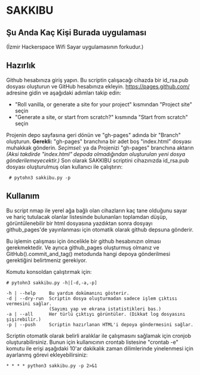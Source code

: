 # SAKKIBU
## Şu Anda Kaç Kişi Burada uygulaması
(İzmir Hackerspace Wifi Sayar uygulamasının forkudur.)

## Hazırlık

Github hesabınıza giriş yapın. 
Bu scriptin çalışacağı cihazda bir id_rsa.pub dosyası oluşturun ve GitHub hesabınıza ekleyin.
https://pages.github.com/ adresine gidin ve aşağıdaki adımları takip edin:

- "Roll vanilla, or generate a site for your project" kısmından "Project site" seçin
- "Generate a site, or start from scratch?" kısmında "Start from scratch" seçin

Projenin depo sayfasına geri dönün ve "gh-pages" adında bir "Branch" oluşturun.
**Gerekli:** "gh-pages" branchına bir adet boş "index.html" dosyası muhakkak gönderin.
*Seçimsel:* ya da Projenizi "gh-pages" branchına aktarın
*(Aksi takdirde "index.html" depoda olmadığından oluşturulan yeni dosya gönderilemeyecektir.)*
Son olarak SAKKIBU scriptini cihazınızda id_rsa.pub dosyası oluşturulmuş olan kullanıcı ile çalıştırın:


     # pytohn3 sakkibu.py -p

## Kullanım
Bu script nmap ile yerel ağa bağlı olan cihazların kaç tane olduğunu sayar ve
hariç tutulacak olanlar listesinde bulunanları toplamdan düşüp, görüntülenebilir
bir html dosyasına yazdıktan sonra dosyayı github_pages'de yayınlanması için
otomatik olarak github depsuna gönderir.

Bu işlemin çalışması için öncelikle bir github hesabınızın olması gerekmektedir.
Ve ayrıca github_pages oluşturmuş olmanız ve GitHub().commit_and_tag() metodunda
hangi depoya gönderilmesi gerektiğini belirtmeniz gerekiyor.

Komutu konsoldan çalıştırmak için:

    # pytohn3 sakkibu.py -h|[-d,-a,-p]

    -h | --help     Bu yardım dokümanını gösterir.
    -d | --dry-run  Scriptin dosya oluşturmadan sadece işlem çıktısı vermesini sağlar.
                    (Sayımı yap ve ekrana istatistikleri bas.)
    -a | --all      Her türlü çıktıyı görüntüler. (Dikkat log dosyasını  şişirebilir.)
    -p | --push     Scriptin hazırlanan HTML'i depoya göndermesini sağlar.


Scriptin otomatik olarak belirli aralıklar ile çalışmasını sağlamak için cronjob
oluşturabilirsiniz. Bunun için kullanıcının crontab listesine "crontab -e" komutu
ile erişi aşağıdaki 10'ar dakikalık zaman dilimlerinde yinelenmesi için ayarlanmş
görevi ekleyebilirsiniz:

    * * * * python3 sakkibu.py -p 2>&1
